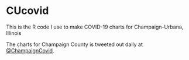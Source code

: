 # CUcovid
This is the R code I use to make COVID-19 charts for Champaign-Urbana, Illinois

The charts for Champaign County is tweeted out daily at [@ChampaignCovid](https://twitter.com/ChampaignCovid).